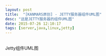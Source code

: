 ```yaml
---
layout: post
title:  "[KANMARS原创] - JETTY服务器组件UML图"
desc: "这是JETTY服务器的组件UML图"
date: 2015-07-26 12:10:17
tags: [server,java,linux,jetty]
---
```

<br/>Jetty组件UML图<br/>
<img src="http://kanmars.github.io/images/photo/20150726/Jetty.png" alt="" />